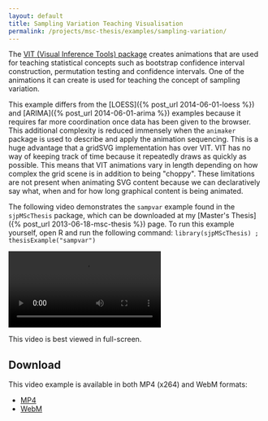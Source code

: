 ```yaml
---
layout: default
title: Sampling Variation Teaching Visualisation
permalink: /projects/msc-thesis/examples/sampling-variation/
---
```


The [VIT (Visual Inference Tools) package](https://www.stat.auckland.ac.nz/~wild/VIT/)
creates animations that are used for teaching statistical concepts such as
bootstrap confidence interval construction, permutation testing and confidence
intervals. One of the animations it can create is used for teaching the concept
of sampling variation.

This example differs from the [LOESS]({% post_url 2014-06-01-loess %}) and
[ARIMA]({% post_url 2014-06-01-arima %}) examples because it requires far more
coordination once data has been given to the browser. This additional
complexity is reduced immensely when the `animaker` package is used to describe
and apply the animation sequencing. This is a huge advantage that a gridSVG
implementation has over VIT. VIT has no way of keeping track of time because it
repeatedly draws as quickly as possible. This means that VIT animations vary in
length depending on how complex the grid scene is in addition to being
"choppy". These limitations are not present when animating SVG content because
we can declaratively say what, when and for how long graphical content is being
animated.

The following video demonstrates the `sampvar` example found in the
`sjpMScThesis` package, which can be downloaded at my [Master's Thesis]({% post_url 2013-06-18-msc-thesis %}) page.
To run this example yourself, open R and run the following
command: `library(sjpMScThesis) ; thesisExample("sampvar")`

<video controls class="span-90pc">
  <source src="/projects/msc-thesis/examples/sampling-variation/sampling-variation.mp4" type="video/mp4; codecs=avc1.64001E">
  <source src="/projects/msc-thesis/examples/sampling-variation/sampling-variation.webm" type="video/webm; codecs=vp8">
  <source src="/projects/msc-thesis/examples/sampling-variation/sampling-variation-iphone.mp4" type="video/mp4; codecs=avc1.42E01E">
</video>

This video is best viewed in full-screen.

## Download

This video example is available in both MP4 (x264) and WebM formats:

* [MP4](/projects/msc-thesis/examples/sampling-variation/sampling-variation.mp4)
* [WebM](/projects/msc-thesis/examples/sampling-variation/sampling-variation.webm)

<script type="text/javascript" src="/scripts/video-detect.js"></script>
